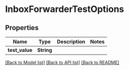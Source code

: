 # InboxForwarderTestOptions

## Properties

Name | Type | Description | Notes
------------ | ------------- | ------------- | -------------
**test_value** | **String** |  | 

[[Back to Model list]](../README#documentation-for-models) [[Back to API list]](../README#documentation-for-api-endpoints) [[Back to README]](../README)


